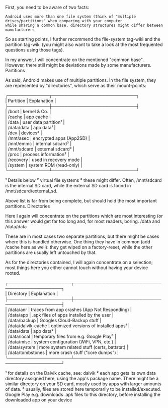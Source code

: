 First, you need to be aware of two facts:

    Android uses more than one file system (think of "multiple drives/partitions" when comparing with your computer
    while sharing a common base, directory structures might differ between manufacturers

So as starting points, I further recommend the file-system tag-wiki and the partition tag-wiki (you might also want to take a look at the most frequented questions using those tags).

In my answer, I will concentrate on the mentioned "common base". However, there still might be deviations made by some manufacturers.
Partitions

As said, Android makes use of multiple partitions. In the file system, they are represented by "directories", which serve as their mount-points:

┌─────────────┬───────────────────────────┐  
| Partition   | Explanation               |  
├─────────────┼───────────────────────────┤  
| /boot       | kernel & Co.              |  
| /cache      | app cache                 |  
| /data       | user data partition¹      |  
| /data/data  | app data¹                 |  
| /dev        | devices²                  |  
| /mnt/asec   | encrypted apps (App2SD)   |  
| /mnt/emmc   | internal sdcard³          |  
| /mnt/sdcard | external sdcard³          |  
| /proc       | process information²      |  
| /recovery   | used in recovery mode     |  
| /system     | system ROM (read-only)    |  
└─────────────┴───────────────────────────┘

¹ Details below
² virtual file systems
³ these might differ. Often, /mnt/sdcard is the internal SD card, while the external SD card is found in /mnt/sdcard/external_sd.

Above list is far from being complete, but should hold the most important partitions.
Directories

Here I again will concentrate on the partitions which are most interesting (or this answer would get far too long and, for most readers, boring.
/data and /data/data

These are in most cases two separate partitions, but there might be cases where this is handled otherwise. One thing they have in common (add /cache here as well): they get wiped on a factory-reset, while the other partitions are usually left untouched by that.

As for the directories contained, I will again concentrate on a selection; most things here you either cannot touch without having your device rooted.

┌────────────────────┬──────────────────────────────────────────────┐  
| Directory          | Explanation                                  |  
├────────────────────┼──────────────────────────────────────────────┤  
| /data/anr          | traces from app crashes (App Not Responding) |  
| /data/app          | .apk files of apps installed by the user     |  
| /data/backup       | Googles Cloud-Backup stuff                   |  
| /data/dalvik-cache | optimized versions of installed apps¹        |  
| /data/data         | app data²                                    |  
| /data/local        | temporary files from e.g. Google Play³       |  
| /data/misc         | system configuration (WiFi, VPN, etc.)       |  
| /data/system       | more system related stuff (certs, battstat)  |  
| /data/tombstones   | more crash stuff ("core dumps")              |  
└────────────────────┴──────────────────────────────────────────────┘

¹ for details on the Dalvik cache, see: dalvik
² each app gets its own data directory assigned here, using the app's package name. There might be a similar directory on your SD card, mostly used by apps with larger amounts of data.
³ usually, files are stored here temporarily to be installed/executed. Google Play e.g. downloads .apk files to this directory, before installing the downloaded app on your device
